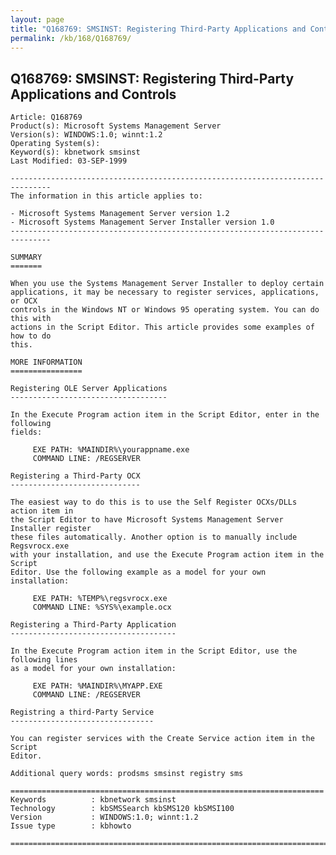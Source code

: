 ```yaml
---
layout: page
title: "Q168769: SMSINST: Registering Third-Party Applications and Controls"
permalink: /kb/168/Q168769/
---
```


## Q168769: SMSINST: Registering Third-Party Applications and Controls

	Article: Q168769
	Product(s): Microsoft Systems Management Server
	Version(s): WINDOWS:1.0; winnt:1.2
	Operating System(s): 
	Keyword(s): kbnetwork smsinst
	Last Modified: 03-SEP-1999
	
	-------------------------------------------------------------------------------
	The information in this article applies to:
	
	- Microsoft Systems Management Server version 1.2 
	- Microsoft Systems Management Server Installer version 1.0 
	-------------------------------------------------------------------------------
	
	SUMMARY
	=======
	
	When you use the Systems Management Server Installer to deploy certain
	applications, it may be necessary to register services, applications, or OCX
	controls in the Windows NT or Windows 95 operating system. You can do this with
	actions in the Script Editor. This article provides some examples of how to do
	this.
	
	MORE INFORMATION
	================
	
	Registering OLE Server Applications
	-----------------------------------
	
	In the Execute Program action item in the Script Editor, enter in the following
	fields:
	
	     EXE PATH: %MAINDIR%\yourappname.exe
	     COMMAND LINE: /REGSERVER
	
	Registering a Third-Party OCX
	-----------------------------
	
	The easiest way to do this is to use the Self Register OCXs/DLLs action item in
	the Script Editor to have Microsoft Systems Management Server Installer register
	these files automatically. Another option is to manually include Regsvrocx.exe
	with your installation, and use the Execute Program action item in the Script
	Editor. Use the following example as a model for your own installation:
	
	     EXE PATH: %TEMP%\regsvrocx.exe
	     COMMAND LINE: %SYS%\example.ocx
	
	Registering a Third-Party Application
	-------------------------------------
	
	In the Execute Program action item in the Script Editor, use the following lines
	as a model for your own installation:
	
	     EXE PATH: %MAINDIR%\MYAPP.EXE
	     COMMAND LINE: /REGSERVER
	
	Registring a third-Party Service
	--------------------------------
	
	You can register services with the Create Service action item in the Script
	Editor.
	
	Additional query words: prodsms smsinst registry sms
	
	======================================================================
	Keywords          : kbnetwork smsinst 
	Technology        : kbSMSSearch kbSMS120 kbSMSI100
	Version           : WINDOWS:1.0; winnt:1.2
	Issue type        : kbhowto
	
	=============================================================================
	
